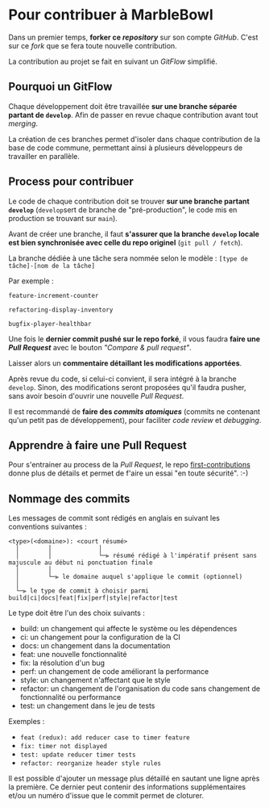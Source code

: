 # Pour contribuer à MarbleBowl

Dans un premier temps, **forker ce _repository_** sur son compte _GitHub_. C'est sur ce _fork_ que se fera toute nouvelle contribution.

La contribution au projet se fait en suivant un _GitFlow_ simplifié.

## Pourquoi un GitFlow

Chaque développement doit être travaillée **sur une branche séparée partant de `develop`**. Afin de passer en revue chaque contribution avant tout _merging_.

La création de ces branches permet d'isoler dans chaque contribution de la base de code commune, permettant ainsi à plusieurs développeurs de travailler en parallèle.

## Process pour contribuer

Le code de chaque contribution doit se trouver **sur une branche partant `develop`** (`develop`sert de branche de "pré-production", le code mis en production se trouvant sur `main`).

Avant de créer une branche, il faut **s'assurer que la branche `develop` locale est bien synchronisée avec celle du repo originel** (`git pull / fetch`).

La branche dédiée à une tâche sera nommée selon le modèle :
`[type de tâche]-[nom de la tâche]`

Par exemple :

`feature-increment-counter`

`refactoring-display-inventory`

`bugfix-player-healthbar`

Une fois le **dernier commit pushé sur le repo forké**, il vous faudra **faire une _Pull Request_** avec le bouton _"Compare & pull request"_.

Laisser alors un **commentaire détaillant les modifications apportées**.

Après revue du code, si celui-ci convient, il sera intégré à la branche `develop`. Sinon, des modifications seront proposées qu'il faudra pusher, sans avoir besoin d'ouvrir une nouvelle _Pull Request_.

Il est recommandé de **faire des _commits atomiques_** (commits ne contenant qu'un petit pas de développement), pour faciliter _code review_ et _debugging_.

## Apprendre à faire une Pull Request

Pour s'entrainer au process de la _Pull Request_, le repo [first-contributions](https://github.com/firstcontributions/first-contributions) donne plus de détails et permet de f'aire un essai "en toute sécurité". :-)

## Nommage des commits

Les messages de commit sont rédigés en anglais en suivant les conventions suivantes :

```http
<type>(<domaine>): <court résumé>
  │        │             │
  │        │             └─⫸ résumé rédigé à l'impératif présent sans majuscule au début ni ponctuation finale
  │        │
  │        └─⫸ le domaine auquel s'applique le commit (optionnel)
  │                          
  └─⫸ le type de commit à choisir parmi build|ci|docs|feat|fix|perf|style|refactor|test
```
Le type doit être l'un des choix suivants : 
*  build: un changement qui affecte le système ou les dépendences
*  ci: un changement pour la configuration de la CI
*  docs: un changement dans la documentation
*  feat: une nouvelle fonctionnalité
*  fix: la résolution d'un bug
*  perf: un changement de code améliorant la performance
*  style: un changement n'affectant que le style
*  refactor: un changement de l'organisation du code sans changement de fonctionnalité ou performance
*  test: un changement dans le jeu de tests

Exemples :
*  `feat (redux): add reducer case to timer feature`
*  `fix: timer not displayed`
*  `test: update reducer timer tests`
*  `refactor: reorganize header style rules`

Il est possible d'ajouter un message plus détaillé en sautant une ligne après la première. Ce dernier peut contenir des informations supplémentaires et/ou un numéro d'issue que le commit permet de cloturer.